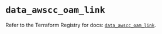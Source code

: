 # `data_awscc_oam_link`

Refer to the Terraform Registry for docs: [`data_awscc_oam_link`](https://registry.terraform.io/providers/hashicorp/awscc/0.70.0/docs/data-sources/oam_link).
